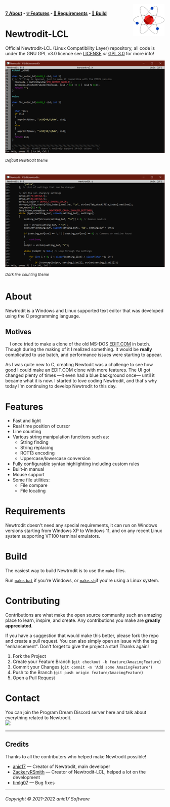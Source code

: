 <!-- Change this to use a picture in the root directory. Not the bmp -->
<img src="https://github.com/anic17/Newtrodit-LCL/blob/main/res/logo_transp.png" align="right" width="100" height="100" />

#### [❔ About](https://github.com/anic17/Newtrodit-LCL#about) - [💡 Features](https://github.com/anic17/Newtrodit-LCL#features) - [📖 Requirements](https://github.com/anic17/Newtrodit-LCL#requirements) - [🔨 Build](https://github.com/anic17/Newtrodit-LCL#build)

# Newtrodit-LCL
Official Newtrodit-LCL (Linux Compatibility Layer) repository, all code is under the GNU GPL v3.0 licence see [LICENSE](https://github.com/anic17/Newtrodit-LCL/blob/main/LICENSE) *or* [GPL 3.0](https://www.gnu.org/licenses/gpl-3.0.en.html) for more info!


<img src="https://github.com/anic17/Newtrodit-LCL/blob/main/res/screenshot_main.png">
<p><em><sup>Default Newtrodit theme</sup></em></p></br>


<img src="https://github.com/anic17/Newtrodit-LCL/blob/main/res/screenshot_dark.png">
<p><em><sup>Dark line counting theme</sup></em></p>


# About
Newtrodit is a Windows and Linux supported text editor that was developed using the C programming language.

## Motives
&emsp;I once tried to make a clone of the old MS-DOS [EDIT.COM](https://en.wikipedia.org/wiki/MS-DOS_Editor) in batch. Though during the making of it I realized something. It would be **really** complicated to use batch, and performance issues were starting to appear.

As I was quite new to C, creating Newtodit was a challenge to see how good I could make an EDIT.COM clone with more features. The UI got changed plenty of times —it even had a blue background once— until it became what it is now. I started to love coding Newtrodit, and that's why today I'm continuing to develop Newtrodit to this day.

# Features
- Fast and light
- Real time position of cursor
- Line counting
- Various string manipulation functions such as:
   - String finding
   - String replacing
   - ROT13 encoding
   - Uppercase/lowercase conversion
- Fully configurable syntax highlighting including custom rules
- Built-in manual
- Mouse support
- Some file utilities:
   - File compare
   - File locating

# Requirements
Newtrodit doesn't need any special requirements, it can run on Windows versions starting from Windows XP to Windows 11, and on any recent Linux system supporting VT100 terminal emulators.

# Build
The easiest way to build Newtrodit is to use the `make` files.

Run [`make.bat`](make.bat) if you're Windows, or [`make.sh`](make.sh)if you're using a Linux system. 

# Contributing
Contributions are what make the open source community such an amazing place to learn, inspire, and create. Any contributions you make are **greatly appreciated**.

If you have a suggestion that would make this better, please fork the repo and create a pull request. You can also simply open an issue with the tag "enhancement".
Don't forget to give the project a star! Thanks again!

1. Fork the Project
2. Create your Feature Branch (`git checkout -b feature/AmazingFeature`)
3. Commit your Changes (`git commit -m 'Add some AmazingFeature'`)
4. Push to the Branch (`git push origin feature/AmazingFeature`)
5. Open a Pull Request
# Contact

You can join the Program Dream Discord server here and talk about everything related to Newtrodit.</br>
<a href="https://discord.gg/J628dBqQgb"><img src="https://img.shields.io/discord/728958932210679869"></a>
<hr>

## Credits
Thanks to all the contributers who helped make Newtrodit possible!

* [anic17](https://github.com/anic17) — Creator of Newtrodit, main developer
* [ZackeryRSmith](https://github.com/ZackeryRSmith) — Creator of Newtrodit-LCL, helped a lot on the development
* [timlg07](https://github.com/timlg07) — Bug fixes
<hr>

###### Copyright &copy; 2021-2022 anic17 Software
